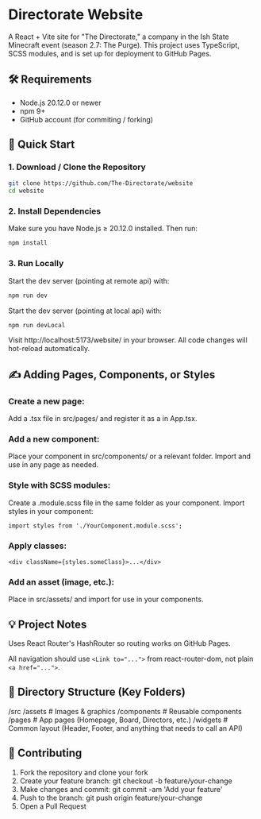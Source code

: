 # Directorate Website
A React + Vite site for "The Directorate," a company in the Ish State Minecraft event (season 2.7: The Purge).
This project uses TypeScript, SCSS modules, and is set up for deployment to GitHub Pages.

## 🛠️ Requirements
- Node.js 20.12.0 or newer
- npm 9+
- GitHub account (for commiting / forking)

## 🚀 Quick Start
### 1. Download / Clone the Repository
```bash
git clone https://github.com/The-Directorate/website
cd website
```
### 2. Install Dependencies
Make sure you have Node.js ≥ 20.12.0 installed.
Then run:
```bash
npm install
```
### 3. Run Locally
Start the dev server \(pointing at remote api\) with:
```bash
npm run dev
```

Start the dev server \(pointing at local api\) with:
```bash
npm run devLocal
```

Visit http://localhost:5173/website/ in your browser.
All code changes will hot-reload automatically.

## ✍️ Adding Pages, Components, or Styles
### Create a new page:
Add a .tsx file in src/pages/ and register it as a <Route /> in App.tsx.

### Add a new component:
Place your component in src/components/ or a relevant folder.
Import and use in any page as needed.

### Style with SCSS modules:
Create a .module.scss file in the same folder as your component.
Import styles in your component:

```tsx
import styles from './YourComponent.module.scss';
```

### Apply classes:
```
<div className={styles.someClass}>...</div>
```

### Add an asset (image, etc.):
Place in src/assets/ and import for use in your components.

## 💡 Project Notes
Uses React Router's HashRouter so routing works on GitHub Pages.

All navigation should use `<Link to="...">` from react-router-dom, not plain `<a href="...">`.

## 📂 Directory Structure (Key Folders)
/src
  /assets         # Images & graphics
  /components     # Reusable components
  /pages          # App pages (Homepage, Board, Directors, etc.)
  /widgets        # Common layout (Header, Footer, and anything that needs to call an API)

## 🤝 Contributing
1. Fork the repository and clone your fork
2. Create your feature branch: git checkout -b feature/your-change
3. Make changes and commit: git commit -am 'Add your feature'
4. Push to the branch: git push origin feature/your-change
5. Open a Pull Request
